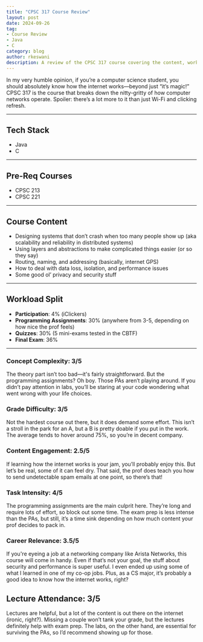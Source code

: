 ```yaml
---
title: "CPSC 317 Course Review"
layout: post
date: 2024-09-26
tag:
- Course Review
- Java
- C
category: blog
author: rkeswani
description: A review of the CPSC 317 course covering the content, workload, and personal experience.
---
```


In my very humble opinion, if you’re a computer science student, you should absolutely know how the internet works—beyond just “it’s magic!” CPSC 317 is the course that breaks down the nitty-gritty of how computer networks operate. Spoiler: there’s a lot more to it than just Wi-Fi and clicking refresh.

---

## Tech Stack

- Java
- C

---

## Pre-Req Courses

- CPSC 213
- CPSC 221

---

## Course Content

- Designing systems that don’t crash when too many people show up (aka scalability and reliability in distributed systems)
- Using layers and abstractions to make complicated things easier (or so they say)
- Routing, naming, and addressing (basically, internet GPS)
- How to deal with data loss, isolation, and performance issues
- Some good ol’ privacy and security stuff

---

## Workload Split

- **Participation**: 4% (iClickers)
- **Programming Assignments**: 30% (anywhere from 3-5, depending on how nice the prof feels)
- **Quizzes**: 30% (5 mini-exams tested in the CBTF)
- **Final Exam**: 36%

---

### Concept Complexity: 3/5
The theory part isn’t too bad—it's fairly straightforward. But the programming assignments? Oh boy. Those PAs aren’t playing around. If you didn’t pay attention in labs, you’ll be staring at your code wondering what went wrong with your life choices.

### Grade Difficulty: 3/5
Not the hardest course out there, but it does demand some effort. This isn’t a stroll in the park for an A, but a B is pretty doable if you put in the work. The average tends to hover around 75%, so you’re in decent company.

### Content Engagement: 2.5/5
If learning how the internet works is your jam, you’ll probably enjoy this. But let’s be real, some of it can feel dry. That said, the prof does teach you how to send undetectable spam emails at one point, so there’s that!

### Task Intensity: 4/5
The programming assignments are the main culprit here. They’re long and require lots of effort, so block out some time. The exam prep is less intense than the PAs, but still, it’s a time sink depending on how much content your prof decides to pack in.

### Career Relevance: 3.5/5
If you're eyeing a job at a networking company like Arista Networks, this course will come in handy. Even if that’s not your goal, the stuff about security and performance is super useful. I even ended up using some of what I learned in one of my co-op jobs. Plus, as a CS major, it’s probably a good idea to know how the internet works, right?

## Lecture Attendance: 3/5
Lectures are helpful, but a lot of the content is out there on the internet (ironic, right?). Missing a couple won’t tank your grade, but the lectures definitely help with exam prep. The labs, on the other hand, are essential for surviving the PAs, so I’d recommend showing up for those.
